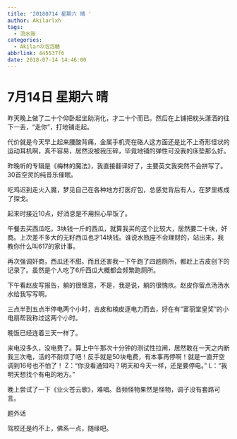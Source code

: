 ```yaml
---
title: '20180714 星期六 晴 '
author: Akilarlxh
tags:
  - 流水账
categories:
  - Akilarの泡泡糖
abbrlink: 445537f6
date: 2018-07-14 14:46:00
---
```

# 7月14日 星期六 晴 

昨天晚上做了二十个仰卧起坐助消化，才二十个而已。然后在上铺把枕头潇洒的往下一丢，“走你”，打地铺走起。

代价就是今天早上起来腰酸背痛，金属手机壳在硌人这方面还是比不上奇形怪状的运动耳机啊，真不容易，居然没被我压碎，毕竟地铺的弹性可没我的床垫那么好。

昨晚听的专辑是《梅林的魔法》，我直接翻译好了，主要英文我突然不会拼写了。30首空灵的纯音乐催眠。

吃鸡迟到走火入魔，梦见自己在各种地方打医疗包，总感觉背后有人，在梦里练成了探戈。

起来时接近10点，好消息是不用担心早饭了。

午餐去买西瓜吃，3块钱一斤的西瓜，就算我买的这个比较大，居然要二十块，奸商。上次差不多大的无籽西瓜也才14块钱。谁说水瓶座不会理财的，站出来，我教你什么叫617的家计事。

再次强调奸商，西瓜还不甜。而且还害我一下午跑了四趟厕所，都赶上吉皮创下的记录了。虽然是个人吃了6斤西瓜大概都会频繁跑厕所。

下午看赵皮写报告，躺的很惬意，不是，我是说，躺的很愧疚。赵皮你留点汤汤水水给我写写啊。

三点半到五点半停电两个小时，吉皮和楠皮逐电力而去，好在有“富丽堂皇奖”的小电扇帮我称过这两个小时。

晚饭已经连着三天一样了。

来电没多久，没电费了。算上中午那次十分钟的测试性拉闸，居然敢在一天之内断我三次电，活的不耐烦了吧！反手就是50块电费，有本事再停啊！就是一直开空调到16号也不怕了！
Z：“你没看通知吗？明天和今天一样，还是要停电。”
L：“我明天想找个有电的地方。”

晚上尝试了一下《业火苍云歌》，难唱。音频怪物果然是怪物，调子没有套路可言。

题外话

驾校还是约不上，佛系一点，随缘吧。


